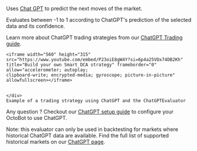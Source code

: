 Uses [Chat GPT](https://chat.openai.com/) to predict the next moves of the market.

Evaluates between -1 to 1 according to ChatGPT's prediction of the selected data and its confidence.

Learn more about ChatGPT trading strategies from our 
<a target="_blank" rel="noopener" href="https://www.octobot.cloud/en/guides/octobot-trading-modes/chatgpt-trading?utm_source=octobot&utm_medium=dk&utm_campaign=regular_open_source_content&utm_content=GPTEvaluator">
ChatGPT Trading guide</a>.

<div class="text-center">
    <div>

    <iframe width="560" height="315" src="https://www.youtube.com/embed/P23oiE8gW4Y?si=6p4a25VOx74DB2Kh" 
    title="Build your own Smart DCA strategy" frameborder="0" allow="accelerometer; autoplay; 
    clipboard-write; encrypted-media; gyroscope; picture-in-picture" allowfullscreen></iframe>


    </div>
    Example of a trading strategy using ChatGPT and the ChatGPTEvaluator
</div>

Any question ? Checkout our [ChatGPT setup guide](https://www.octobot.cloud/en/guides/octobot-interfaces/chatgpt?utm_source=octobot&utm_medium=dk&utm_campaign=regular_open_source_content&utm_content=GPTEvaluator) to configure your OctoBot 
to use ChatGPT.

Note: this evaluator can only be used in backtesting for markets where historical ChatGPT data are available.
Find the full list of supported historical markets on our [ChatGPT page](https://www.octobot.cloud/features/chatgpt-trading?utm_source=octobot&utm_medium=dk&utm_campaign=regular_open_source_content&utm_content=GPTEvaluator).


